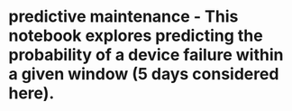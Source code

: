 # predictive maintenance - This notebook explores predicting the probability of a device failure within a given window (5 days considered here).
